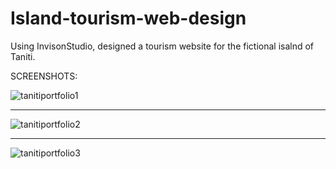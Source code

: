 # Island-tourism-web-design
Using InvisonStudio, designed a tourism website for the fictional isalnd of Taniti.

SCREENSHOTS:

![tanitiportfolio1](https://user-images.githubusercontent.com/54335750/114285340-6b9ec700-9a24-11eb-84bc-b3b0fd87bb23.png)

---------------------------------------------------------------------------------------------------------------------------

![tanitiportfolio2](https://user-images.githubusercontent.com/54335750/114285344-6ccff400-9a24-11eb-80de-e56c89cd6dda.png)

---------------------------------------------------------------------------------------------------------------------------

![tanitiportfolio3](https://user-images.githubusercontent.com/54335750/114285346-6e99b780-9a24-11eb-83c1-12ce3e6736a1.png)

